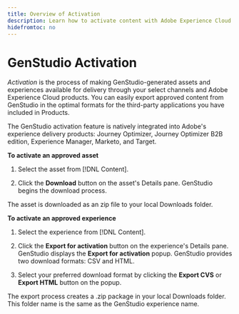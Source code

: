 ```yaml
---
title: Overview of Activation
description: Learn how to activate content with Adobe Experience Cloud and third-party applications.
hidefromtoc: no
---
```


# GenStudio Activation

_Activation_ is the process of making GenStudio-generated assets and experiences available for delivery through your select channels and Adobe Experience Cloud products. You can easily export approved content from GenStudio in the optimal formats for the third-party applications you have included in Products.

The GenStudio activation feature is natively integrated into Adobe's experience delivery products: Journey Optimizer, Journey Optimizer B2B edition, Experience Manager, Marketo, and Target.

**To activate an approved asset**

1. Select the asset from [!DNL Content].

1. Click the **Download** button on the asset's Details pane. GenStudio begins the download process. 

The asset is downloaded as an zip file to your local Downloads folder.

**To activate an approved experience**

1. Select the experience from [!DNL Content]. 

1. Click the **Export for activation** button on the experience's Details pane. GenStudio displays the **Export for activation** popup. GenStudio provides two download formats: CSV and HTML.

1. Select your preferred download format by clicking the **Export CVS** or **Export HTML** button on the popup.

The export process creates a .zip package in your local Downloads folder. This folder name is the same as the GenStudio experience name.

